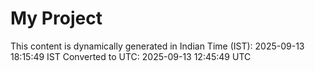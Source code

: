# My Project

This content is dynamically generated in Indian Time (IST): 2025-09-13 18:15:49 IST
Converted to UTC: 2025-09-13 12:45:49 UTC
